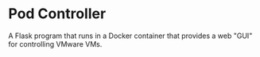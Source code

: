 # Pod Controller
A Flask program that runs in a Docker container that provides a web "GUI" for controlling VMware VMs.